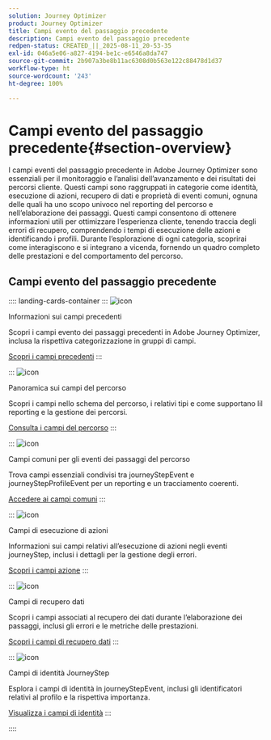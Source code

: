 ```yaml
---
solution: Journey Optimizer
product: Journey Optimizer
title: Campi evento del passaggio precedente
description: Campi evento del passaggio precedente
redpen-status: CREATED_||_2025-08-11_20-53-35
exl-id: 046a5e06-a827-4194-be1c-e6546a8da747
source-git-commit: 2b907a3be8b11ac6308d0b563e122c88478d1d37
workflow-type: ht
source-wordcount: '243'
ht-degree: 100%

---
```


# Campi evento del passaggio precedente{#section-overview}

I campi eventi del passaggio precedente in Adobe Journey Optimizer sono essenziali per il monitoraggio e l’analisi dell’avanzamento e dei risultati dei percorsi cliente. Questi campi sono raggruppati in categorie come identità, esecuzione di azioni, recupero di dati e proprietà di eventi comuni, ognuna delle quali ha uno scopo univoco nel reporting del percorso e nell’elaborazione dei passaggi. Questi campi consentono di ottenere informazioni utili per ottimizzare l’esperienza cliente, tenendo traccia degli errori di recupero, comprendendo i tempi di esecuzione delle azioni e identificando i profili. Durante l’esplorazione di ogni categoria, scoprirai come interagiscono e si integrano a vicenda, fornendo un quadro completo delle prestazioni e del comportamento del percorso.

## Campi evento del passaggio precedente

:::: landing-cards-container
:::
![icon](https://cdn.experienceleague.adobe.com/icons/book.svg)

Informazioni sui campi precedenti

Scopri i campi evento dei passaggi precedenti in Adobe Journey Optimizer, inclusa la rispettiva categorizzazione in gruppi di campi.

[Scopri i campi precedenti](../using/reports/sharing-legacy-fields.md)
:::

:::
![icon](https://cdn.experienceleague.adobe.com/icons/chart-line.svg)

Panoramica sui campi del percorso

Scopri i campi nello schema del percorso, i relativi tipi e come supportano lil reporting e la gestione dei percorsi.

[Consulta i campi del percorso](../using/reports/sharing-journey-fields.md)
:::

:::
![icon](https://cdn.experienceleague.adobe.com/icons/list-check.svg)

Campi comuni per gli eventi dei passaggi del percorso

Trova campi essenziali condivisi tra journeyStepEvent e journeyStepProfileEvent per un reporting e un tracciamento coerenti.

[Accedere ai campi comuni](../using/reports/sharing-common-fields.md)
:::

:::
![icon](https://cdn.experienceleague.adobe.com/icons/gear.svg)

Campi di esecuzione di azioni

Informazioni sui campi relativi all’esecuzione di azioni negli eventi journeyStep, inclusi i dettagli per la gestione degli errori.

[Scopri i campi azione](../using/reports/sharing-execution-fields.md)
:::

:::
![icon](https://cdn.experienceleague.adobe.com/icons/code-branch.svg)

Campi di recupero dati

Scopri i campi associati al recupero dei dati durante l’elaborazione dei passaggi, inclusi gli errori e le metriche delle prestazioni.

[Scopri i campi di recupero dati](../using/reports/sharing-fetch-fields.md)
:::

:::
![icon](https://cdn.experienceleague.adobe.com/icons/bullseye.svg)

Campi di identità JourneyStep

Esplora i campi di identità in journeyStepEvent, inclusi gli identificatori relativi al profilo e la rispettiva importanza.

[Visualizza i campi di identità](../using/reports/sharing-identity-fields.md)
:::

::::

